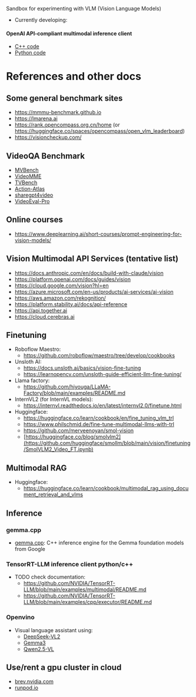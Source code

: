 Sandbox for experimenting with VLM (Vision Language Models)

* Currently developing:
#### OpenAI API-compliant multimodal inference client
  * [C++ code](OpenAI-completion-client/cpp/Readme.md)
  * [Python code](OpenAI-completion-client/python/Readme.md)


# References and other docs
## Some general benchmark sites
* https://mmmu-benchmark.github.io
* https://lmarena.ai
* https://rank.opencompass.org.cn/home (or https://huggingface.co/spaces/opencompass/open_vlm_leaderboard)
* https://visioncheckup.com/

## VideoQA Benchmark
* [MVBench](https://paperswithcode.com/dataset/mvbench)
* [VideoMME](https://video-mme.github.io/home_page.html)
* [TVBench](https://github.com/daniel-cores/tvbench)
* [Action-Atlas](https://mrsalehi.github.io/action-atlas/)
* [sharegpt4video](https://sharegpt4video.github.io/)
* [VideoEval-Pro](https://github.com/TIGER-AI-Lab/VideoEval-Pro)


## Online courses
* https://www.deeplearning.ai/short-courses/prompt-engineering-for-vision-models/


## Vision Multimodal API Services (tentative list)
* https://docs.anthropic.com/en/docs/build-with-claude/vision
* https://platform.openai.com/docs/guides/vision
* https://cloud.google.com/vision?hl=en
* https://azure.microsoft.com/en-us/products/ai-services/ai-vision
* https://aws.amazon.com/rekognition/
* https://platform.stability.ai/docs/api-reference
* https://api.together.ai
* https://cloud.cerebras.ai

## Finetuning 
* Roboflow Maestro:
  * https://github.com/roboflow/maestro/tree/develop/cookbooks
* Unsloth AI:
  * https://docs.unsloth.ai/basics/vision-fine-tuning
  * https://learnopencv.com/unsloth-guide-efficient-llm-fine-tuning/
* Llama factory:
  * https://github.com/hiyouga/LLaMA-Factory/blob/main/examples/README.md
* InternVL2 (for InternVL models):
  * https://internvl.readthedocs.io/en/latest/internvl2.0/finetune.html
* Huggingface:
  * https://huggingface.co/learn/cookbook/en/fine_tuning_vlm_trl
  * https://www.philschmid.de/fine-tune-multimodal-llms-with-trl
  * https://github.com/merveenoyan/smol-vision
  * [https://huggingface.co/blog/smolvlm2](https://github.com/huggingface/smollm/blob/main/vision/finetuning/SmolVLM2_Video_FT.ipynb)
 
## Multimodal RAG
* Huggingface:
  * https://huggingface.co/learn/cookbook/multimodal_rag_using_document_retrieval_and_vlms  

## Inference
  ### gemma.cpp
  * [gemma.cpp](https://github.com/google/gemma.cpp): C++ inference engine for the Gemma foundation models from Google

  ### TensorRT-LLM inference client python/c++
  * TODO check documentation:
     * https://github.com/NVIDIA/TensorRT-LLM/blob/main/examples/multimodal/README.md
     * https://github.com/NVIDIA/TensorRT-LLM/blob/main/examples/cpp/executor/README.md
  ### Openvino
  * Visual language assistant using: 
     * [DeepSeek-VL2](https://github.com/openvinotoolkit/openvino_notebooks/blob/latest/notebooks/deepseek-vl2/deepseek-vl2.ipynb)
     * [Gemma3](https://github.com/openvinotoolkit/openvino_notebooks/blob/latest/notebooks/gemma3/gemma3.ipynb)
     * [Qwen2.5-VL](https://github.com/openvinotoolkit/openvino_notebooks/blob/latest/notebooks/qwen2.5-vl/qwen2.5-vl.ipynb)

## Use/rent a gpu cluster in cloud
* [brev.nvidia.com](https://docs.nvidia.com/brev/latest/index.html)
* [runpod.io](https://docs.runpod.io/overview)
